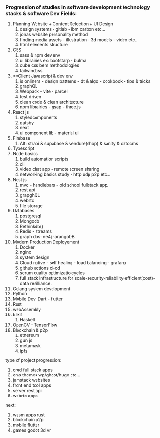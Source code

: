 ### Progression of studies in software development technology stacks & software Dev Fields:

1. Planning Website + Content Selection + UI Design 
	1. design systems - gitlab - ibm carbon etc...
	2. jonas website personality method
	3. finding media assets - illustration - 3d models - video etc..
	4. html elements structure
2. CSS 
	1. sass & npm dev env
	2. ui librairies ex: bootstarp - bulma
	3. cube css bem  methodologies
	4. tailwindcss
3. **Client Javascript & dev env
	1. js onliners - design patterns - dt & algo - cookbook - tips & tricks
	2. graphQL
	3. Webpack - vite - parcel
	4. test driven
	5. clean code & clean architecture
	6. npm librairies - gsap - three.js
4. React js
	1. styledcomponents
	2. gatsby
	3. next
	4. ui component lib - material ui
5. Firebase
	1. Alt:  strapi & supabase & vendure(shop) & sanity & datocms 
6. Typescript
7. Node basics
	1. build automation scripts
	2. cli
	3. video chat app - remote screen sharing
	4. networking basics study - http udp p2p etc...
8. Nest js 
	1. mvc - handlebars - old school fullstack app. 
	2. rest api
	3. grapghQL
	4. webrtc
	5. file storage
9. Databases
	1. postgresql
	2. Mongodb
	3. Rethinkdb()
	4. Redis - streams
	5. graph dbs: ne4j -arangoDB
10. Modern Production Deployement
	1. Docker
	2. nginx
	3. system design
	4. Cloud native - self healing - load balancing - grafana
	5. github actions ci-cd
	6. scrum quality optimizatio cycles
	7. full stack infrastructure for scale-security-reliability-efficient(cost)-data resilliance.
11. Golang system development
12. Python
13. Mobile Dev: Dart - flutter
14. Rust
15. webAssembly
16. Elixir
	1. Haskell
17. OpenCV - TensorFlow
18. Blockchain & p2p
	1. ethereum
	2. gun js
	3. metamask
	4. ipfs

type of project progression:

1. crud full stack apps
2. cms themes wp/ghost/hugo etc...
3. jamstack websites
4. front end tool apps 
5. server rest api 
6. webrtc apps

next:

1. wasm apps rust
2. blockchain p2p
3. mobile flutter
4. games godot 3d vr
